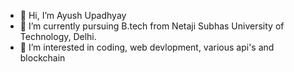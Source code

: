 - 👋 Hi, I’m Ayush Upadhyay
- 🌱 I’m currently pursuing B.tech from Netaji Subhas University of Technology, Delhi.
- 👀 I’m interested in coding, web devlopment, various api's and blockchain


<!---
ayush-u01/ayush-u01 is a ✨ special ✨ repository because its `README.md` (this file) appears on your GitHub profile.
You can click the Preview link to take a look at your changes.
--->
